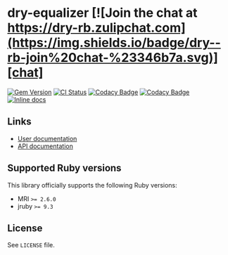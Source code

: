 <!--- this file is synced from dry-rb/template-gem project -->
[gem]: https://rubygems.org/gems/dry-equalizer
[actions]: https://github.com/dry-rb/dry-equalizer/actions
[codacy]: https://www.codacy.com/gh/dry-rb/dry-equalizer
[chat]: https://dry-rb.zulipchat.com
[inchpages]: http://inch-ci.org/github/dry-rb/dry-equalizer

# dry-equalizer [![Join the chat at https://dry-rb.zulipchat.com](https://img.shields.io/badge/dry--rb-join%20chat-%23346b7a.svg)][chat]

[![Gem Version](https://badge.fury.io/rb/dry-equalizer.svg)][gem]
[![CI Status](https://github.com/dry-rb/dry-equalizer/workflows/ci/badge.svg)][actions]
[![Codacy Badge](https://api.codacy.com/project/badge/Grade/2856600c8fc94a30a927b3fb2b65bb37)][codacy]
[![Codacy Badge](https://api.codacy.com/project/badge/Coverage/2856600c8fc94a30a927b3fb2b65bb37)][codacy]
[![Inline docs](http://inch-ci.org/github/dry-rb/dry-equalizer.svg?branch=master)][inchpages]

## Links

* [User documentation](https://dry-rb.org/gems/dry-equalizer)
* [API documentation](http://rubydoc.info/gems/dry-equalizer)

## Supported Ruby versions

This library officially supports the following Ruby versions:

* MRI `>= 2.6.0`
* jruby `>= 9.3`

## License

See `LICENSE` file.
